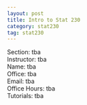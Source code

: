 ```yaml
---
layout: post
title: Intro to Stat 230
category: stat230
tag: stat230
---
```


Section: tba  
Instructor: tba  
Name: tba  
Office: tba  
Email: tba  
Office Hours: tba  
Tutorials: tba  
